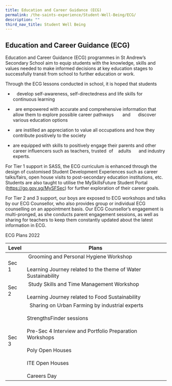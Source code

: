 ```yaml
---
title: Education and Career Guidance (ECG)
permalink: /the-saints-experience/Student-Well-Being/ECG/
description: ""
third_nav_title: Student Well Being
---
```

## Education and Career Guidance (ECG)

Education and Career Guidance (ECG) programmes in St Andrew’s Secondary School aim to equip students with the knowledge, skills and values needed to make informed decisions at key education stages to successfully transit from school to further education or work.

Through the ECG lessons conducted in school, it is hoped that students

*      develop self-awareness, self-directedness and life skills for continuous learning
*     are empowered with accurate and comprehensive information that allow them to explore possible career pathways       and      discover various education options 
*     are instilled an appreciation to value all occupations and how they contribute positively to the society

*   are equipped with skills to positively engage their parents and other career influencers such as teachers, trusted  of    adults      and industry experts. 

For Tier 1 support in SASS, the ECG curriculum is enhanced through the design of customised Student Development Experiences such as career talks/fairs, open house visits to post-secondary education institutions, etc. Students are also taught to utilise the MySkillsFuture Student Portal (https://go.gov.sg/MySFSec) for further exploration of their career goals.

For Tier 2 and 3 support, our boys are exposed to ECG workshops and talks by our ECG Counsellor, who also provides group or individual ECG counselling on an appointment basis. Our ECG Counsellor’s engagement is multi-pronged, as she conducts parent engagement sessions, as well as sharing for teachers to keep them constantly updated about the latest information in ECG.



ECG Plans 2022 

| Level | Plans | 
| -------- | -------- | 
| Sec 1     |  Grooming and Personal Hygiene Workshop <br> <br>Learning Journey related to the theme of Water Sustainability     | 
| Sec 2    |  Study Skills and Time Management Workshop <br> <br> Learning Journey related to Food Sustainability     | 
| Sec 3    |   Sharing on Urban Farming by industrial experts<br> <br>StrengthsFinder sessions<br><br> Pre-Sec 4 Interview and Portfolio Preparation Workshops <br><br> Poly Open Houses <br><br> ITE Open Houses <br> <br> Careers Day

